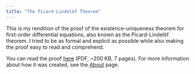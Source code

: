 ```yaml
---
title: "The Picard-Lindelöf Theorem"
---
```


This is my rendition of the proof of the existence-uniqueness theorem
for first-order differential equations, also known as the
Picard-Lindelöf theorem. I tried to be as formal and explicit as
possible while also making the proof easy to read and comprehend.

You can read the proof [here][] (PDF, ~200 KB, 7 pages). For more
information about how it was created, see the [About] page.

[here]: /PicardLindelofTheorem.pdf
[about]: /about-this-site
